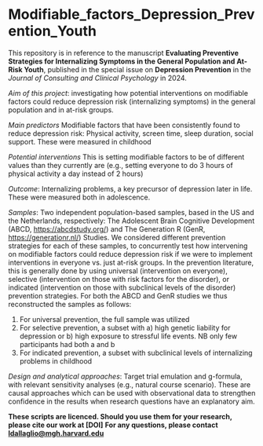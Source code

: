 # Modifiable_factors_Depression_Prevention_Youth
This repository is in reference to the manuscript **Evaluating Preventive Strategies for Internalizing Symptoms in the General Population and At-Risk Youth**, published in the special issue on **Depression Prevention** in the *Journal of Consulting and Clinical Psychology* in 2024. 

*Aim of this project*: investigating how potential interventions on modifiable factors could reduce depression risk (internalizing symptoms) in the general population and in at-risk groups. 

*Main predictors* Modifiable factors that have been consistently found to reduce depression risk: Physical activity, screen time, sleep duration, social support. These were measured in childhood

*Potential interventions* This is setting modifiable factors to be of different values than they currently are (e.g., setting everyone to do 3 hours of physical activity a day instead of 2 hours) 

*Outcome*: Internalizing problems, a key precursor of depression later in life. These were measured both in adolescence. 

*Samples*: Two independent population-based samples, based in the US and the Netherlands, respectively: The Adolescent Brain Cognitive Development (ABCD, https://abcdstudy.org/) and The Generation R (GenR, https://generationr.nl/) Studies. 
We considered different prevention strategies for each of these samples, to concurrently test how intervening on modifiable factors could reduce depression risk if we were to implement interventions in everyone vs. just at-risk groups. 
In the prevention literature, this is generally done by using universal (intervention on everyone), selective (intervention on those with risk factors for the disorder), or indicated (intervention on those with subclinical levels of the disorder) prevention strategies. 
For both the ABCD and GenR studies we thus reconstructed the samples as follows:
1. For universal prevention, the full sample was utilized
2. For selective prevention, a subset with a) high genetic liability for depression or b) high exposure to stressful life events. NB only few participants had both a and b
3. For indicated prevention, a subset with subclinical levels of internalizing problems in childhood

*Design and analytical approaches*: Target trial emulation and g-formula, with relevant sensitivity analyses (e.g., natural course scenario). These are causal approaches which can be used with observational data to strengthen confidence in the results when research questions have an explanatory aim. 

**These scripts are licenced. Should you use them for your research, please cite our work at [DOI]**
**For any questions, please contact ldallaglio@mgh.harvard.edu**


